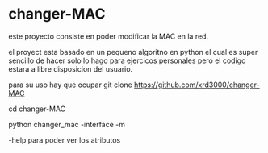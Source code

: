 
# changer-MAC
este proyecto consiste en poder modificar la MAC  en la red.

el proyect esta basado en un pequeno algoritno en python el cual es super sencillo de hacer solo lo hago para ejercicos personales
pero el codigo estara a libre disposicion del usuario.

para su uso hay que ocupar 
git clone https://github.com/xrd3000/changer-MAC

cd changer-MAC


python changer_mac -interface -m



-help para poder ver los atributos 


